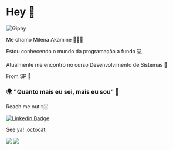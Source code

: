 # Hey 👋

![Giphy](https://i.imgur.com/VPysNLT.gif)

Me chamo Milena Akamine  👩🇧🇷

Estou conhecendo o mundo da programação a fundo 💻

Atualmente me encontro no curso Desenvolvimento de Sistemas  🚩

From SP 📍

### 🌍 "Quanto mais eu sei, mais eu sou" 🧠



Reach me out 👇🏼

[![Linkedin Badge](https://img.shields.io/badge/-LinkedIn-blue?style=flat-square&logo=Linkedin&logoColor=white&link=https://www.linkedin.com/in//milena-akamine-7a12041b2/)](https://www.linkedin.com/in//milena-akamine-7a12041b2/)


See ya! :octocat:

<a href="https://github.com/Milenakamine/github-readme-stats">
  <img align="left" src="https://github-readme-stats.vercel.app/api?username=Milenakamine&show_icons=true" />
</a>
<a href="https://github.com/Milenakamine/convoychat">
  <img align="left" src="https://github-readme-stats.vercel.app/api/top-langs/?username=Milenakamine" />
</a>
